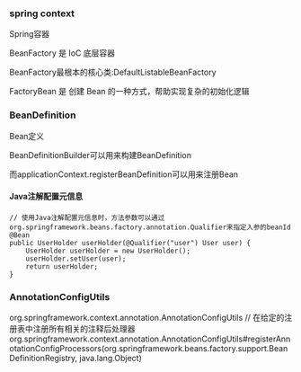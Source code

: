 ### spring context
Spring容器

BeanFactory 是 IoC 底层容器

BeanFactory最根本的核心类:DefaultListableBeanFactory

FactoryBean 是 创建 Bean 的一种方式，帮助实现复杂的初始化逻辑

### BeanDefinition
Bean定义

BeanDefinitionBuilder可以用来构建BeanDefinition

而applicationContext.registerBeanDefinition可以用来注册Bean

#### Java注解配置元信息

```
// 使用Java注解配置元信息时，方法参数可以通过org.springframework.beans.factory.annotation.Qualifier来指定入参的beanId
@Bean
public UserHolder userHolder(@Qualifier("user") User user) {
    UserHolder userHolder = new UserHolder();
    userHolder.setUser(user);
    return userHolder;
}
```

### AnnotationConfigUtils
org.springframework.context.annotation.AnnotationConfigUtils
// 在给定的注册表中注册所有相关的注释后处理器
org.springframework.context.annotation.AnnotationConfigUtils#registerAnnotationConfigProcessors(org.springframework.beans.factory.support.BeanDefinitionRegistry, java.lang.Object)
